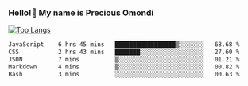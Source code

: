 ### Hello!👋 My name is Precious Omondi 

[![Top Langs](https://github-readme-stats.vercel.app/api/top-langs/?username=Presho99&langs_count=8&theme=dark)](https://github.com/Presho99/github-readme-stats)



<!--START_SECTION:waka-->

```txt
JavaScript    6 hrs 45 mins   █████████████████▒░░░░░░░   68.68 %
CSS           2 hrs 43 mins   ███████░░░░░░░░░░░░░░░░░░   27.60 %
JSON          7 mins          ▒░░░░░░░░░░░░░░░░░░░░░░░░   01.21 %
Markdown      4 mins          ▒░░░░░░░░░░░░░░░░░░░░░░░░   00.82 %
Bash          3 mins          ░░░░░░░░░░░░░░░░░░░░░░░░░   00.63 %
```

<!--END_SECTION:waka-->

